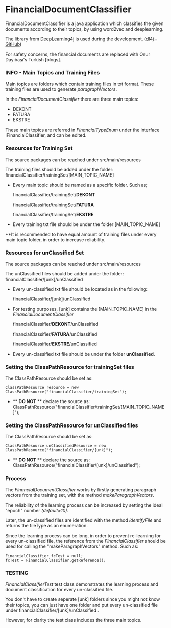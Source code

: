 # FinancialDocumentClassifier

FinancialDocumentClassifier is a java application which classifies the given documents according to their topics, by using word2vec and deeplearning. 

The library from [DeepLearning4j] is used during the development. ([dl4j - GitHub])

For safety concerns, the financial documents are replaced with Onur Dayıbaşı's Turkish [blogs].

### INFO - Main Topics and Training Files
Main topics are folders which contain training files in txt format. These training files are used to generate *paragraphVectors*.

In the *FinancialDocumentClassifier* there are three main topics:
- DEKONT
- FATURA
- EKSTRE

These main topics are referred in *FinancialTypeEnum* under the interface IFinancialClassifier, and can be edited.

### Resources for Training Set
The source packages can be reached under src/main/resources

The training files should be added under the folder: financialClassifier/trainingSet/[MAIN_TOPIC_NAME]

- Every main topic should be named as a specific folder. Such as;   
 
    financialClassifier/trainingSet/**DEKONT**

    financialClassifier/trainingSet/**FATURA**
 
    financialClassifier/trainingSet/**EKSTRE**
    
- Every training txt file should be under the folder [MAIN_TOPIC_NAME]

**It is recommended to have equal amount of training files under every main topic folder, in order to increase reliability.

### Resources for unClassified Set
The source packages can be reached under src/main/resources

The unClassified files should be added under the folder: financialClassifier/[unk]/unClassified
 
- Every un-classified txt file should be located as in the following:
    
    financialClassifier/[unk]/unClassified
 
- For testing purposes, [unk] contains the [MAIN_TOPIC_NAME] in the *FinancialDocumentClassifier*
 
    financialClassifier/**DEKONT**/unClassified

    financialClassifier/**FATURA**/unClassified
 
    financialClassifier/**EKSTRE**/unClassified
    
- Every un-classified txt file should be under the folder **unClassified**. 
 
### Setting the ClassPathResource for trainingSet files

The ClassPathResource should be set as:

    ClassPathResource resource = new ClassPathResource("financialClassifier/trainingSet");

- ** **DO NOT** ** declare the source as: ClassPathResource("financialClassifier/trainingSet/[MAIN_TOPIC_NAME]");

### Setting the ClassPathResource for unClassified files
The ClassPathResource should be set as:

    ClassPathResource unClassifiedResource = new ClassPathResource("financialClassifier/[unk]");

- ** **DO NOT** ** declare the source as: ClassPathResource("financialClassifier/[unk]/unClassified");

### Process

The *FinancialDocumentClassifier* works by firstly generating paragraph vectors from the training set, with the method *makeParagraphVectors*. 

The reliability of the learning process can be increased by setting the ideal "epoch" number *(default=10)*.

Later, the un-classified files are identified with the method *identifyFile* and returns the fileType as an enumeration. 

Since the learning process can be long, in order to prevent re-learning for every un-classified file, the reference from the *FinancialClassifier* should be used for calling the "makeParagraphVectors" method. Such as:

    FinancialClassifier fcTest = null;
    fcTest = FinancialClassifier.getReference();
    
### TESTING

*FinancialClassifierTest* test class demonstrates the learning process and document classification for every un-classified file.

You don't have to create seperate [unk] folders since you might not know their topics, you can just have one folder and put every un-classified file under financialClassifier/[unk]/unClassified .

However, for clarity the test class includes the three main topics.



   [DeepLearning4j]: <http://deeplearning4j.org/>
   [dl4j - GitHub]: <https://github.com/deeplearning4j/dl4j-examples>

